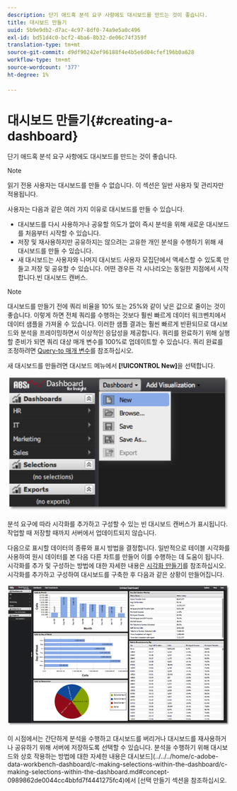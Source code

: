 ```yaml
---
description: 단기 애드혹 분석 요구 사항에도 대시보드를 만드는 것이 좋습니다.
title: 대시보드 만들기
uuid: 5b9e9db2-d7ac-4c97-8df0-74a9e5a0c496
exl-id: bd51d4c0-bcf2-4ba6-8b32-de06c74f359f
translation-type: tm+mt
source-git-commit: d9df90242ef96188f4e4b5e6d04cfef196b0a628
workflow-type: tm+mt
source-wordcount: '377'
ht-degree: 1%

---
```


# 대시보드 만들기{#creating-a-dashboard}

단기 애드혹 분석 요구 사항에도 대시보드를 만드는 것이 좋습니다.

>[!NOTE]
>
>읽기 전용 사용자는 대시보드를 만들 수 없습니다. 이 섹션은 일반 사용자 및 관리자만 적용됩니다.

사용자는 다음과 같은 여러 가지 이유로 대시보드를 만들 수 있습니다.

* 대시보드를 다시 사용하거나 공유할 의도가 없이 즉시 분석을 위해 새로운 대시보드를 처음부터 시작할 수 있습니다.
* 저장 및 재사용하지만 공유하지는 않으려는 고유한 개인 분석을 수행하기 위해 새 대시보드를 만들 수 있습니다.
* 새 대시보드는 사용자와 나머지 대시보드 사용자 모집단에서 액세스할 수 있도록 만들고 저장 및 공유할 수 있습니다. 어떤 경우든 각 시나리오는 동일한 지점에서 시작합니다.빈 대시보드 캔버스.

>[!NOTE]
>
>대시보드를 만들기 전에 쿼리 비율을 10% 또는 25%와 같이 낮은 값으로 줄이는 것이 좋습니다. 이렇게 하면 전체 쿼리를 수행하는 것보다 훨씬 빠르게 데이터 워크벤치에서 데이터 샘플을 가져올 수 있습니다. 이러한 샘플 결과는 훨씬 빠르게 반환되므로 대시보드와 분석을 프레이밍하면서 이상적인 응답성을 제공합니다. 쿼리를 완료하기 위해 실행할 준비가 되면 쿼리 대상 매개 변수를 100%로 업데이트할 수 있습니다. 쿼리 완료를 조정하려면 [Query-to 매개 변수](../../../home/c-adobe-data-workbench-dashboard/c-dashboards/c-query-to-parameter.md#concept-33db106e28bc4108bca9e8d0a440d323)를 참조하십시오.

새 대시보드를 만들려면 대시보드 메뉴에서 **[!UICONTROL New]**&#x200B;을 선택합니다.

![](assets/new_dashboard.png)

분석 요구에 따라 시각화를 추가하고 구성할 수 있는 빈 대시보드 캔버스가 표시됩니다. 작업할 때 저장할 때까지 서버에서 업데이트되지 않습니다.

다음으로 표시할 데이터의 종류와 표시 방법을 결정합니다. 일반적으로 테이블 시각화를 사용하여 원시 데이터를 본 다음 다른 차트를 만들어 이를 수행하는 데 도움이 됩니다. 시각화를 추가 및 구성하는 방법에 대한 자세한 내용은 [시각화 만들기](../../../home/c-adobe-data-workbench-dashboard/c-visualizations/t-creating-visualizations.md#task-c6f1d20fa2484aeeb9a8487625054ecf)를 참조하십시오. 시각화를 추가하고 구성하여 대시보드를 구축한 후 다음과 같은 상황이 만들어집니다.

![](assets/after_configure.png)

이 시점에서는 간단하게 분석을 수행하고 대시보드를 버리거나 대시보드를 재사용하거나 공유하기 위해 서버에 저장하도록 선택할 수 있습니다. 분석을 수행하기 위해 대시보드와 상호 작용하는 방법에 대한 자세한 내용은 대시보드](../../../home/c-adobe-data-workbench-dashboard/c-making-selections-within-the-dashboard/c-making-selections-within-the-dashboard.md#concept-0989862de0044cc4bbfd7f4441275fc4)에서 [선택 만들기 섹션을 참조하십시오.

